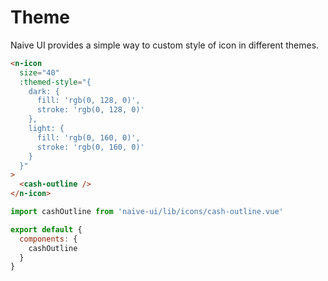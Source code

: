 # Theme
Naive UI provides a simple way to custom style of icon in different themes.
```html
<n-icon
  size="40"
  :themed-style="{
    dark: {
      fill: 'rgb(0, 128, 0)',
      stroke: 'rgb(0, 128, 0)'
    },
    light: {
      fill: 'rgb(0, 160, 0)',
      stroke: 'rgb(0, 160, 0)'
    }
  }"
>
  <cash-outline />
</n-icon>
```
```js
import cashOutline from 'naive-ui/lib/icons/cash-outline.vue'

export default {
  components: {
    cashOutline
  }
}
```